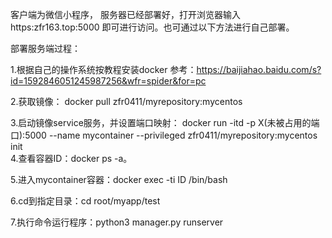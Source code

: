 
客户端为微信小程序，
服务器已经部署好，打开浏览器输入 https:zfr163.top:5000 即可进行访问。也可通过以下方法进行自己部署。

部署服务端过程：

1.根据自己的操作系统按教程安装docker 参考：https://baijiahao.baidu.com/s?id=1592846051245987256&wfr=spider&for=pc

2.获取镜像：
docker pull zfr0411/myrepository:mycentos

3.启动镜像service服务，并设置端口映射：
docker run -itd -p X(未被占用的端口):5000 --name mycontainer --privileged zfr0411/myrepository:mycentos init         
4.查看容器ID：docker ps -a。

5.进入mycontainer容器：docker exec -ti ID /bin/bash

6.cd到指定目录：cd root/myapp/test

7.执行命令运行程序：python3 manager.py runserver
